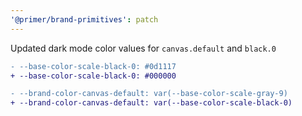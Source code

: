 ```yaml
---
'@primer/brand-primitives': patch
---
```


Updated dark mode color values for `canvas.default` and `black.0`

```diff
- --base-color-scale-black-0: #0d1117
+ --base-color-scale-black-0: #000000
```

```diff
- --brand-color-canvas-default: var(--base-color-scale-gray-9)
+ --brand-color-canvas-default: var(--base-color-scale-black-0)
```
